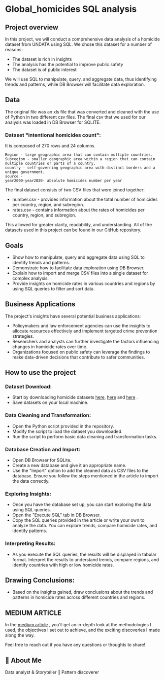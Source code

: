# Global_homicides SQL analysis

## Project overview

In this project, we will conduct a comprehensive data analysis of a homicide dataset from UNDATA using SQL. We chose this dataset for a number of reasons:

* The dataset is rich in insights
* The analysis has the potential to improve public safety
* The dataset is of public interest

We will use SQL to manipulate, query, and aggregate data, thus identifying trends and patterns, while DB Browser will facilitate data exploration.


## Data
The original file was an xls file that was converted and cleaned with the use of Python in two different csv files. The final csv that we used for our analysis was loaded in DB Browser for SQLITE.

### Dataset "intentional homicides count":

It is composed of 270 rows and 24 columns.

    Region - large geographic area that can contain multiple countries.
    Subregion - smaller geographic area within a region that can contain multiple countries or parts of a country.
    country - self-governing geographic area with distinct borders and a unique government.
    source - 
    year2000-year2020- absolute homicides number per year
    
 The final dataset consists of two CSV files that were joined together:

* number.csv - provides information about the total number of homicides per country, region, and subregion.
* rates.csv - contains information about the rates of homicides per country, region, and subregion.

 This allowed for greater clarity, readability, and understanding. All of the datasets used in this project can be found in our GitHub repository.
    
## Goals

* Show how to manipulate, query and aggregate data using SQL to identify trends and patterns.
* Demonstrate how to facilitate data exploration using DB Browser.
* Explain how to import and merge CSV files into a single dataset for complex analysis.
* Provide insights on homicide rates in various countries and regions by using SQL queries to filter and sort data.

## Business Applications

The project's insights have several potential business applications:

* Policymakers and law enforcement agencies can use the insights to allocate resources effectively and implement targeted crime prevention strategies.
* Researchers and analysts can further investigate the factors influencing changes in homicide rates over time.
* Organizations focused on public safety can leverage the findings to make data-driven decisions that contribute to safer communities.


## How to use the project

### Dataset Download:

* Start by downloading homicide datasets [here](https://github.com/hippoghost/Global_homicides/blob/master/Americas_homicides.xlsx), [here](https://github.com/hippoghost/Global_homicides/blob/master/Intentional%20Homicide%20Victims%20by%20counts%20and%20rates%20p.xls) and [here](https://github.com/hippoghost/Global_homicides/blob/master/europe_homicides.xlsx) .
* Save datasets on your local machine.

### Data Cleaning and Transformation:

* Open the Python script provided in the repository.
* Modify the script to load the dataset you downloaded.
* Run the script to perform basic data cleaning and transformation tasks.

### Database Creation and Import:

* Open DB Browser for SQLite.
* Create a new database and give it an appropriate name.
* Use the "Import" option to add the cleaned data as CSV files to the database. Ensure you follow the steps mentioned in the article to import the data correctly.

### Exploring Insights:

* Once you have the database set up, you can start exploring the data using SQL queries.
* Open the "Execute SQL" tab in DB Browser.
* Copy the SQL queries provided in the article or write your own to analyze the data. You can explore trends, compare homicide rates, and identify patterns.
  
### Interpreting Results:

* As you execute the SQL queries, the results will be displayed in tabular format.
Interpret the results to understand trends, compare regions, and identify countries with high or low homicide rates.

## Drawing Conclusions:

* Based on the insights gained, draw conclusions about the trends and patterns in homicide rates across different countries and regions.



## MEDIUM ARTICLE

In the [medium article](https://medium.com/@dimmakriss/unlocking-the-power-of-sql-part-2-analyzing-homicides-worldwide-using-sql-and-db-browser-a59199cbda9f)
, you'll get an in-depth look at the methodologies I used, the objectives I set out to achieve, and the exciting discoveries I made along the way. 

Feel free to reach out if you have any questions or thoughts to share! 




## 🚀 About Me
Data analyst & Storyteller ┃ Pattern discoverer 
